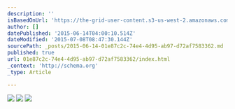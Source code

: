 ```yaml
---
description: ''
isBasedOnUrl: 'https://the-grid-user-content.s3-us-west-2.amazonaws.com/85b529a8-2ce9-4ed0-9091-1a0d10a68b49.jpg'
author: []
datePublished: '2015-06-14T04:00:10.514Z'
dateModified: '2015-07-08T08:47:30.144Z'
sourcePath: _posts/2015-06-14-01e87c2c-74e4-4d95-ab97-d72af7583362.md
published: true
url: 01e87c2c-74e4-4d95-ab97-d72af7583362/index.html
_context: 'http://schema.org'
_type: Article

---
```

![](https://the-grid-user-content.s3-us-west-2.amazonaws.com/85b529a8-2ce9-4ed0-9091-1a0d10a68b49.jpg)
![](https://the-grid-user-content.s3-us-west-2.amazonaws.com/e88f8060-9db7-446f-b2a1-d01df52458ac.jpg)
![](https://the-grid-user-content.s3-us-west-2.amazonaws.com/1d8a65f9-f53d-45f4-8a31-b9f7539b5107.jpg)